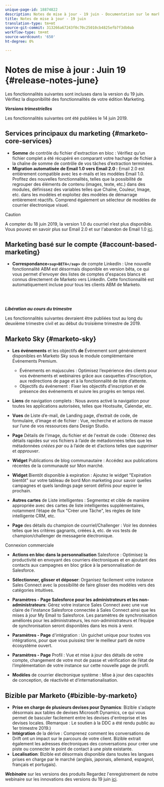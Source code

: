 ```yaml
---
unique-page-id: 18874822
description: Notes de mise à jour - 19 juin - Documentation sur le marketing - Documentation du produit
title: Notes de mise à jour - 19 juin
translation-type: tm+mt
source-git-commit: 313266a67243f0c70c25010cb4825efb7f3db0ab
workflow-type: tm+mt
source-wordcount: '650'
ht-degree: 0%

---
```



# Notes de mise à jour : Juin 19 {#release-notes-june}

Les fonctionnalités suivantes sont incluses dans la version du 19 juin. Vérifiez la disponibilité des fonctionnalités de votre édition Marketing.

***Versions trimestrielles***

Les fonctionnalités suivantes ont été publiées le 14 juin 2019.

## Services principaux du marketing {#marketo-core-services}

* **Somme** de contrôle du fichier d&#39;extraction en bloc : Vérifiez qu’un fichier complet a été récupéré en comparant votre hachage de fichier à la chaîne de somme de contrôle de vos tâches d’extraction terminées.
* **Migration automatisée de Email 1.0 vers Email 2.0 :** Email 2.0 est entièrement compatible avec les e-mails et les modèles Email 1.0. Profitez des nouvelles fonctionnalités, telles que la possibilité de regrouper des éléments de contenu (images, texte, etc.) dans des modules, définissez des variables telles que Chaîne, Couleur, Image, etc. dans les modèles et exploitez des modèles de démarrage entièrement réactifs. Comprend également un sélecteur de modèles de courrier électronique visuel.

>[!CAUTION]
>
>A compter du 18 juin 2019, la version 1.0 du courriel n’est plus disponible. Vous pouvez en savoir plus sur Email 2.0 et sur l&#39;abandon de Email 1.0 [ici](http://nation.marketo.com/docs/DOC-7038).

## Marketing basé sur le compte {#account-based-marketing}

* **Correspondance`<sup>BETA</sup>`** de compte LinkedIn : Une nouvelle fonctionnalité ABM est désormais disponible en version bêta, ce qui vous permet d&#39;envoyer des listes de comptes d&#39;espaces blancs et connus directement de Marketo vers LinkedIn. Cette fonctionnalité est automatiquement incluse pour tous les clients ABM de Marketo.

<br> 

***Libération au cours du trimestre***

Les fonctionnalités suivantes devraient être publiées tout au long du deuxième trimestre civil et au début du troisième trimestre de 2019.

## Marketo Sky {#marketo-sky}

* **Les événements** et les objectifs **de** Événement sont généralement disponibles en Marketo Sky sous le module complémentaire Événements Premium.

   * Événements en majuscules : Optimisez l’expérience des clients pour vos événements et webinaires grâce aux casquettes d’inscription, aux redirections de page et à la fonctionnalité de liste d’attente.
   * Objectifs du événement : Fixer les objectifs d&#39;inscription et de présence des événements et suivre les progrès en temps réel.

* **Liens** de navigation complets : Nous avons activé la navigation pour toutes les applications autorisées, telles que Hootsuite, Calendar, etc.
* **Vues** de Liste d’e-mail, de Landing page, d’extrait de code, de formulaire, d’image et de fichier : Vue, recherche et actions de masse sur l’une de vos ressources dans Design Studio.
* **Page** Détails de l&#39;image, du fichier et de l&#39;extrait de code : Obtenez des détails rapides sur vos fichiers à l’aide de métadonnées telles que les métadonnées *créées par* ou à l’aide de et d’actions telles que *supprimer* et *approuver*.
* **Widget** Publications de blog communautaire : Accédez aux publications récentes de la communauté sur Mon marché.
* **Widget** Bientôt disponible à expiration : Ajoutez le widget &quot;Expiration bientôt&quot; sur votre tableau de bord Mon marketing pour savoir quelles campagnes et quels landings page seront définis pour expirer le prochain.
* **Autres cartes** de Liste intelligentes : Segmentez et cible de manière appropriée avec des cartes de liste intelligentes supplémentaires, notamment l’étape de flux &quot;Créer une Tâche&quot;, les règles de liste intelligente CRM, etc.
* **Page** des détails du champion de courriel/Challenger : Voir les données telles que les critères gagnants, créées à, etc. de vos tests de champion/challenger de messagerie électronique.

Connexion commerciale

* **Actions en bloc dans la personnalisation** Salesforce : Optimisez la productivité en envoyant des courriers électroniques et en ajoutant des contacts aux campagnes en bloc grâce à la personnalisation de Salesforce.
* **Sélectionner, glisser et déposer**: Organisez facilement votre instance Sales Connect avec la possibilité de faire glisser des modèles vers des catégories intuitives.
* **Paramètres - Page Salesforce pour les administrateurs et les non-administrateurs**: Gérez votre instance Sales Connect avec une vue claire de l&#39;instance Salesforce connectée à Sales Connect ainsi que les mises à jour My Email to Salesforce. Les paramètres de synchronisation améliorés pour les administrateurs, les non-administrateurs et l’équipe de synchronisation seront disponibles dans les mois à venir.
* **Paramètres - Page** d&#39;intégration : Un guichet unique pour toutes vos intégrations, pour que vous puissiez tirer le meilleur parti de notre écosystème ouvert.
* **Paramètres - Page** Profil : Vue et mise à jour des détails de votre compte, changement de votre mot de passe et vérification de l’état de l’implémentation de votre instance sur cette nouvelle page de profil.

* **Modèles** de courrier électronique système : Mise à jour des capacités de conception, de réactivité et d’internationalisation.

## Bizible par Marketo {#bizible-by-marketo}

* **Prise en charge de plusieurs devises pour Dynamics**: Bizible s&#39;adapte désormais aux tables de devises Microsoft Dynamics, ce qui vous permet de basculer facilement entre les devises d&#39;entreprise et les devises locales. (Remarque : Le soutien à la DDC a été rendu public au 1er trimestre 2019.)
* **Intégration** de la dérive : Comprenez comment les conversations de Drift ont un impact sur le parcours de votre client. Bizible extrait également les adresses électroniques des conversations pour créer une piste ou connecter le point de contact à une piste existante.
* **Localisation**: Bizible est désormais disponible dans toutes les langues prises en charge par le marché (anglais, japonais, allemand, espagnol, français et portugais).

***Webinaire*** sur les versions des produits Regardez l&#39;enregistrement de notre webinaire sur les innovations des versions du 19 juin [ici](https://engage.marketo.com/Marketo-June-Product-Release-2019-On-Demand.html).
